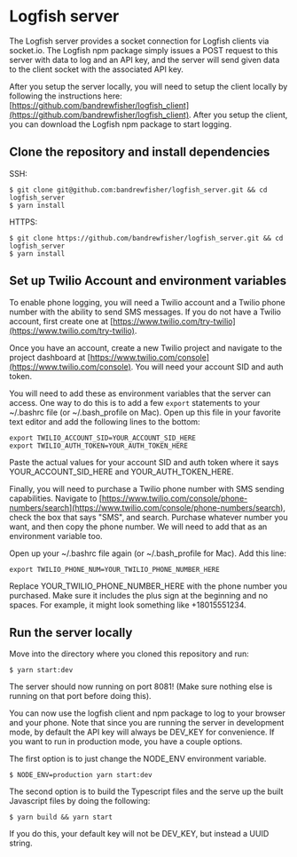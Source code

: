 # Logfish server

The Logfish server provides a socket connection for Logfish clients via socket.io. The Logfish npm package simply issues a POST request to this server with data to log and an API key, and the server will send given data to the client socket with the associated API key.

After you setup the server locally, you will need to setup the client locally by following the instructions here: [https://github.com/bandrewfisher/logfish_client](https://github.com/bandrewfisher/logfish_client). After you setup the client, you can download the Logfish npm package to start logging.

## Clone the repository and install dependencies

SSH:

```
$ git clone git@github.com:bandrewfisher/logfish_server.git && cd logfish_server
$ yarn install
```

HTTPS:

```
$ git clone https://github.com/bandrewfisher/logfish_server.git && cd logfish_server
$ yarn install
```

## Set up Twilio Account and environment variables

To enable phone logging, you will need a Twilio account and a Twilio phone number with the ability to send SMS messages. If you do not have a Twilio account, first create one at [https://www.twilio.com/try-twilio](https://www.twilio.com/try-twilio).

Once you have an account, create a new Twilio project and navigate to the project dashboard at [https://www.twilio.com/console](https://www.twilio.com/console). You will need your account SID and auth token.

You will need to add these as environment variables that the server can access. One way to do this is to add a few `export` statements to your ~/.bashrc file (or ~/.bash_profile on Mac). Open up this file in your favorite text editor and add the following lines to the bottom:

```
export TWILIO_ACCOUNT_SID=YOUR_ACCOUNT_SID_HERE
export TWILIO_AUTH_TOKEN=YOUR_AUTH_TOKEN_HERE
```

Paste the actual values for your account SID and auth token where it says YOUR_ACCOUNT_SID_HERE and YOUR_AUTH_TOKEN_HERE.

Finally, you will need to purchase a Twilio phone number with SMS sending capabilities. Navigate to [https://www.twilio.com/console/phone-numbers/search](https://www.twilio.com/console/phone-numbers/search), check the box that says "SMS", and search. Purchase whatever number you want, and then copy the phone number. We will need to add that as an environment variable too.

Open up your ~/.bashrc file again (or ~/.bash_profile for Mac). Add this line:

```
export TWILIO_PHONE_NUM=YOUR_TWILIO_PHONE_NUMBER_HERE
```

Replace YOUR_TWILIO_PHONE_NUMBER_HERE with the phone number you purchased. Make sure it includes the plus sign at the beginning and no spaces. For example, it might look something like +18015551234.

## Run the server locally

Move into the directory where you cloned this repository and run:

```
$ yarn start:dev
```

The server should now running on port 8081! (Make sure nothing else is running on that port before doing this).

You can now use the logfish client and npm package to log to your browser and your phone. Note that since you are running the server in development mode, by default the API key will always be DEV_KEY for convenience. If you want to run in production mode, you have a couple options.

The first option is to just change the NODE_ENV environment variable.

```
$ NODE_ENV=production yarn start:dev
```

The second option is to build the Typescript files and the serve up the built Javascript files by doing the following:

```
$ yarn build && yarn start
```

If you do this, your default key will not be DEV_KEY, but instead a UUID string.
